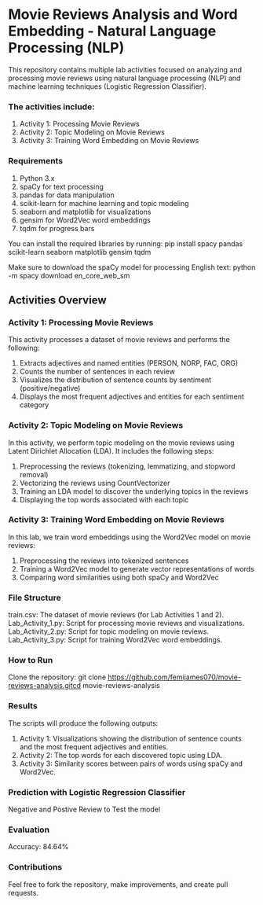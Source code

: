 # Movie Reviews Analysis and Word Embedding - Natural Language Processing (NLP)
This repository contains multiple lab activities focused on analyzing and processing movie reviews using natural language processing (NLP) and machine learning techniques (Logistic Regression Classifier). 

### The activities include:
1. Activity 1: Processing Movie Reviews
2. Activity 2: Topic Modeling on Movie Reviews
3. Activity 3: Training Word Embedding on Movie Reviews
   
### Requirements
1. Python 3.x
2. spaCy for text processing
3. pandas for data manipulation
4. scikit-learn for machine learning and topic modeling
5. seaborn and matplotlib for visualizations
6. gensim for Word2Vec word embeddings
7. tqdm for progress bars

You can install the required libraries by running:
pip install spacy pandas scikit-learn seaborn matplotlib gensim tqdm

Make sure to download the spaCy model for processing English text:
python -m spacy download en_core_web_sm

## Activities Overview
### Activity 1: Processing Movie Reviews
This activity processes a dataset of movie reviews and performs the following:
1. Extracts adjectives and named entities (PERSON, NORP, FAC, ORG)
2. Counts the number of sentences in each review
3. Visualizes the distribution of sentence counts by sentiment (positive/negative)
4. Displays the most frequent adjectives and entities for each sentiment category

### Activity 2: Topic Modeling on Movie Reviews
In this activity, we perform topic modeling on the movie reviews using Latent Dirichlet Allocation (LDA). It includes the following steps:
1. Preprocessing the reviews (tokenizing, lemmatizing, and stopword removal)
2. Vectorizing the reviews using CountVectorizer
3. Training an LDA model to discover the underlying topics in the reviews
4. Displaying the top words associated with each topic

### Activity 3: Training Word Embedding on Movie Reviews
In this lab, we train word embeddings using the Word2Vec model on movie reviews:
1. Preprocessing the reviews into tokenized sentences
2. Training a Word2Vec model to generate vector representations of words
3. Comparing word similarities using both spaCy and Word2Vec

### File Structure
train.csv: The dataset of movie reviews (for Lab Activities 1 and 2).
Lab_Activity_1.py: Script for processing movie reviews and visualizations.
Lab_Activity_2.py: Script for topic modeling on movie reviews.
Lab_Activity_3.py: Script for training Word2Vec word embeddings.

### How to Run
Clone the repository:
git clone https://github.com/femijames070/movie-reviews-analysis.gitcd movie-reviews-analysis

### Results
The scripts will produce the following outputs:
1. Activity 1: Visualizations showing the distribution of sentence counts and the most frequent adjectives and entities.
2. Activity 2: The top words for each discovered topic using LDA.
3. Activity 3: Similarity scores between pairs of words using spaCy and Word2Vec.

### Prediction with Logistic Regression Classifier
Negative and Postive Review to Test the model

### Evaluation
Accuracy: 84.64%

### Contributions
Feel free to fork the repository, make improvements, and create pull requests.
